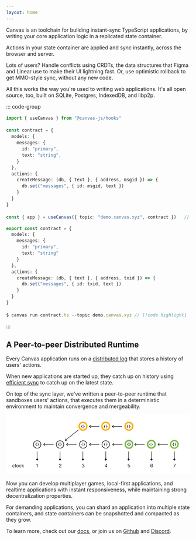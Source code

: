 ```yaml
---
layout: home
---
```


<HeroRow text="Replicated TypeScript applications" :image="{ light: '/graphic_jellyfish_dark.png', dark: '/graphic_jellyfish.png' }">
  <HeroAction theme="brand big" text="Guide" href="/1-introduction" />
  <HeroAction theme="brand big" text="Blog" href="/blog" />
  <HeroAction theme="alt big" text="API Docs" href="/readme-core" />
</HeroRow>

Canvas is an toolchain for building instant-sync TypeScript applications,
by writing your core application logic in a replicated state container.

Actions in your state container are applied and sync instantly, across
the browser and server.

Lots of users? Handle conflicts using CRDTs, the data structures that
Figma and Linear use to make their UI lightning fast. Or, use optimistic
rollback to get MMO-style sync, without any new code.

All this works the way you're used to writing web applications.
It's all open source, too, built on SQLite, Postgres, IndexedDB, and libp2p.

::: code-group

```ts [React app]
import { useCanvas } from "@canvas-js/hooks"

const contract = {
  models: {
    messages: {
      id: "primary",
      text: "string",
    }
  },
  actions: {
    createMessage: (db, { text }, { address, msgid }) => {
      db.set("messages", { id: msgid, text })
    }
  }
}

const { app } = useCanvas({ topic: "demo.canvas.xyz", contract })   // [!code highlight]
```

```ts [Node.js]
export const contract = {
  models: {
    messages: {
      id: "primary",
      text: "string"
    }
  },
  actions: {
    createMessage: (db, { text }, { address, txid }) => {
      db.set("messages", { id: txid, text })
    }
  }
}

$ canvas run contract.ts --topic demo.canvas.xyz // [!code highlight]
```

:::

<CodeGroupOpener />

## A Peer-to-peer Distributed Runtime

Every Canvas application runs on a [distributed
log](https://joelgustafson.com/posts/2024-09-30/gossiplog-reliable-causal-broadcast-for-libp2p)
that stores a history of users' actions.

When new applications are started up, they catch up on history using
[efficient sync](https://docs.canvas.xyz/blog/2023-05-04-merklizing-the-key-value-store.html)
to catch up on the latest state.

On top of the sync layer, we've written a peer-to-peer
runtime that sandboxes users' actions, that executes them in a
deterministic environment to maintain convergence and mergeability.

![Replicated log](./public/gossiplog.png)

Now you can develop multiplayer games, local-first
applications, and realtime applications with instant
responsiveness, while maintaining strong decentralization properties.

For demanding applications, you can shard an application into
multiple state containers, and state containers can be snapshotted
and compacted as they grow.

To learn more, check out our [docs](/1-introduction), or
join us on [Github](https://github.com/canvasxyz/canvas) and
[Discord](https://discord.gg/yQ5pTkAS).

<br/>

<FeatureRow title="Components" detail="">
  <FeatureCard title="@canvas-js/okra" details="A Prolly tree written in Zig, that enables fast peer-to-peer sync for application histories." link="https://github.com/canvasxyz/okra" linkText="Github" secondaryLink="https://docs.canvas.xyz/blog/2023-05-04-merklizing-the-key-value-store.html" secondaryLinkText="Blog Post"/>
  <FeatureCard title="@canvas-js/gossiplog" details="A self-authenticating distributed log for multi-writer applications." link="https://github.com/canvasxyz/canvas/tree/main/packages/gossiplog" linkText="Github" secondaryLinkText="Presentation" secondaryLink="https://www.youtube.com/watch?v=X8nAdx1G-Cs"/>
  <FeatureCard title="@canvas-js/modeldb" details="A cross-platform relational database wrapper for IDB, SQLite, and Postgres." link="https://github.com/canvasxyz/canvas/tree/main/packages/modeldb" linkText="Github"/>
  <FeatureCard title="Sign in with Ethereum" details="Log in with an Ethereum wallet. Also supports Cosmos, Solana, and Polkadot." linkText="Demo" link="https://chat-example.canvas.xyz/"/>
  <FeatureCard title="Sign in with Bluesky" details="Log in with your decentralized identity from the Bluesky PLC network." linkText="Demo" link="https://chat-example.canvas.xyz/"/>
  <FeatureCard title="Sign in with OpenID" details="Log in trustlessly with Google, Apple, or other SSO providers." soon="In development"/>
</FeatureRow>

<HomepageFooter />
